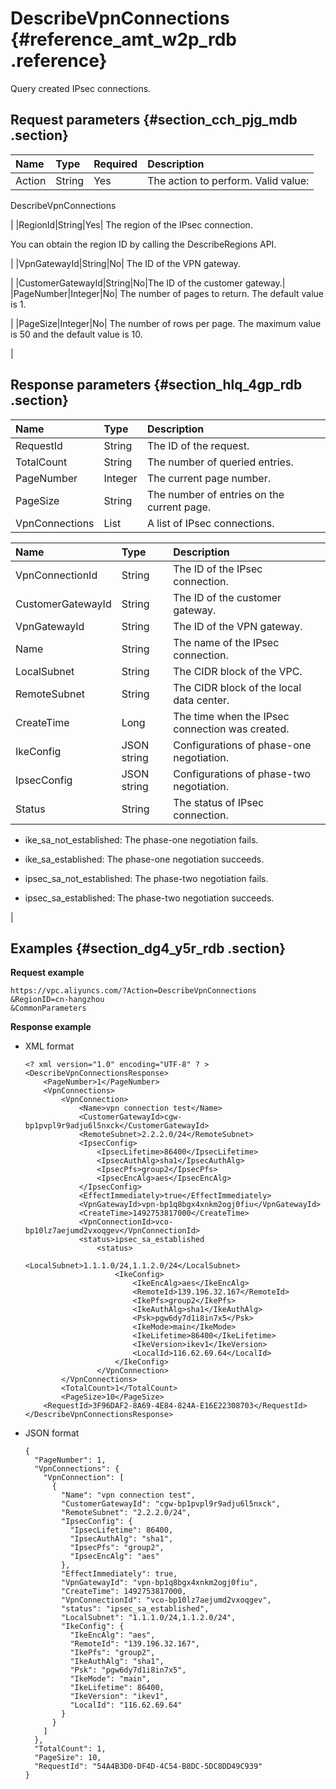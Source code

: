 # DescribeVpnConnections {#reference_amt_w2p_rdb .reference}

Query created IPsec connections.

## Request parameters {#section_cch_pjg_mdb .section}

|Name|Type|Required|Description|
|:---|:---|:-------|:----------|
|Action|String|Yes| The action to perform. Valid value:

 DescribeVpnConnections

 |
|RegionId|String|Yes| The region of the IPsec connection.

 You can obtain the region ID by calling the DescribeRegions API.

 |
|VpnGatewayId|String|No| The ID of the VPN gateway.

 |
|CustomerGatewayId|String|No|The ID of the customer gateway.|
|PageNumber|Integer|No| The number of pages to return. The default value is 1.

 |
|PageSize|Integer|No| The number of rows per page. The maximum value is 50 and the default value is 10.

 |

## Response parameters {#section_hlq_4gp_rdb .section}

|Name|Type|Description|
|:---|:---|:----------|
|RequestId|String|The ID of the request.|
|TotalCount|String|The number of queried entries.|
|PageNumber|Integer|The current page number.|
|PageSize|String|The number of entries on the current page.|
|VpnConnections|List|A list of IPsec connections.|

|Name|Type|Description|
|:---|:---|:----------|
|VpnConnectionId|String|The ID of the IPsec connection.|
|CustomerGatewayId|String|The ID of the customer gateway.|
|VpnGatewayId|String|The ID of the VPN gateway.|
|Name|String|The name of the IPsec connection.|
|LocalSubnet|String|The CIDR block of the VPC.|
|RemoteSubnet|String|The CIDR block of the local data center.|
|CreateTime|Long|The time when the IPsec connection was created.|
|IkeConfig|JSON string|Configurations of phase-one negotiation.|
|IpsecConfig|JSON string|Configurations of phase-two negotiation.|
|Status |String| The status of IPsec connection.

 -   ike\_sa\_not\_established: The phase-one negotiation fails.

-   ike\_sa\_established: The phase-one negotiation succeeds.

-   ipsec\_sa\_not\_established: The phase-two negotiation fails.

-   ipsec\_sa\_established: The phase-two negotiation succeeds.


 |

## Examples {#section_dg4_y5r_rdb .section}

**Request example**

``` {#createVPCpub}
https://vpc.aliyuncs.com/?Action=DescribeVpnConnections
&RegionID=cn-hangzhou
&CommonParameters
```

**Response example**

-   XML format

    ```
    <? xml version="1.0" encoding="UTF-8" ? >
    <DescribeVpnConnectionsResponse>
        <PageNumber>1</PageNumber>
        <VpnConnections>
            <VpnConnection>
                <Name>vpn connection test</Name>
                <CustomerGatewayId>cgw-bp1pvpl9r9adju6l5nxck</CustomerGatewayId>
                <RemoteSubnet>2.2.2.0/24</RemoteSubnet>
                <IpsecConfig>
                    <IpsecLifetime>86400</IpsecLifetime>
                    <IpsecAuthAlg>sha1</IpsecAuthAlg>
                    <IpsecPfs>group2</IpsecPfs>
                    <IpsecEncAlg>aes</IpsecEncAlg>
                </IpsecConfig>
                <EffectImmediately>true</EffectImmediately>
                <VpnGatewayId>vpn-bp1q8bgx4xnkm2ogj0fiu</VpnGatewayId>
                <CreateTime>1492753817000</CreateTime>
                <VpnConnectionId>vco-bp10lz7aejumd2vxoqgev</VpnConnectionId>
                <status>ipsec_sa_established
                    <status>
                        <LocalSubnet>1.1.1.0/24,1.1.2.0/24</LocalSubnet>
                        <IkeConfig>
                            <IkeEncAlg>aes</IkeEncAlg>
                            <RemoteId>139.196.32.167</RemoteId>
                            <IkePfs>group2</IkePfs>
                            <IkeAuthAlg>sha1</IkeAuthAlg>
                            <Psk>pgw6dy7d1i8in7x5</Psk>
                            <IkeMode>main</IkeMode>
                            <IkeLifetime>86400</IkeLifetime>
                            <IkeVersion>ikev1</IkeVersion>
                            <LocalId>116.62.69.64</LocalId>
                        </IkeConfig>
                    </VpnConnection>
            </VpnConnections>
            <TotalCount>1</TotalCount>
            <PageSize>10</PageSize>
        <RequestId>3F96DAF2-8A69-4E84-824A-E16E22308703</RequestId>
    </DescribeVpnConnectionsResponse>
    ```

-   JSON format

    ```
    {
      "PageNumber": 1,
      "VpnConnections": {
        "VpnConnection": [
          {
            "Name": "vpn connection test",
            "CustomerGatewayId": "cgw-bp1pvpl9r9adju6l5nxck",
            "RemoteSubnet": "2.2.2.0/24",
            "IpsecConfig": {
              "IpsecLifetime": 86400,
              "IpsecAuthAlg": "sha1",
              "IpsecPfs": "group2",
              "IpsecEncAlg": "aes"
            },
            "EffectImmediately": true,
            "VpnGatewayId": "vpn-bp1q8bgx4xnkm2ogj0fiu",
            "CreateTime": 1492753817000,
            "VpnConnectionId": "vco-bp10lz7aejumd2vxoqgev",
            "status": "ipsec_sa_established",
            "LocalSubnet": "1.1.1.0/24,1.1.2.0/24",
            "IkeConfig": {
              "IkeEncAlg": "aes",
              "RemoteId": "139.196.32.167",
              "IkePfs": "group2",
              "IkeAuthAlg": "sha1",
              "Psk": "pgw6dy7d1i8in7x5",
              "IkeMode": "main",
              "IkeLifetime": 86400,
              "IkeVersion": "ikev1",
              "LocalId": "116.62.69.64"
            }
          }
        ]
      },
      "TotalCount": 1,
      "PageSize": 10,
      "RequestId": "54A4B3D0-DF4D-4C54-B8DC-5DC8DD49C939"
    }
    ```



